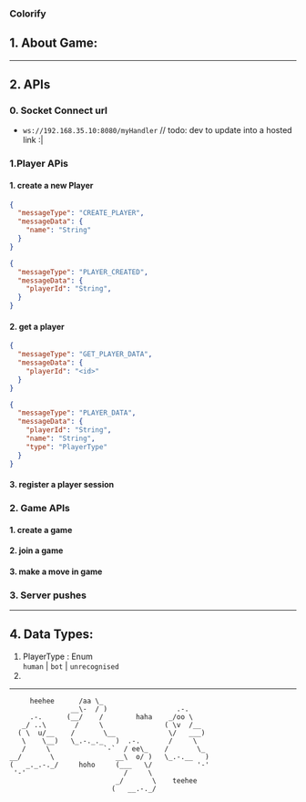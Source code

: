 ### Colorify

## 1. About Game:

---
## 2. APIs
### 0. Socket Connect url
* `ws://192.168.35.10:8080/myHandler` // todo: dev to update into a hosted link :|
### 1.Player APis
#### 1. create a new Player
```json
{
  "messageType": "CREATE_PLAYER",
  "messageData": {
    "name": "String"
  }
}
```

```json
{
  "messageType": "PLAYER_CREATED",
  "messageData": {
    "playerId": "String",
  }
}
```
#### 2. get a player
```json
{
  "messageType": "GET_PLAYER_DATA",
  "messageData": {
    "playerId": "<id>"
  }
}
```

```json
{
  "messageType": "PLAYER_DATA",
  "messageData": {
    "playerId": "String",
    "name": "String",
    "type": "PlayerType" 
  }
}
```
#### 3. register a player session

### 2. Game APIs
#### 1. create a game

#### 2. join a game

#### 3. make a move in game

### 3. Server pushes


---
## 4. Data Types:
1. PlayerType : Enum \
  `human` | `bot` | `unrecognised`
2. 


---



         heehee      /aa \_
                   __\-  / )                 .-.
         .-.      (__/    /        haha    _/oo \
       _/ ..\       /     \               ( \v  /__
      ( \  u/__    /       \__             \/   ___)
       \    \__)   \_.-._._   )  .-.       /     \
       /     \             `-`  / ee\_    /       \_
    __/       \               __\  o/ )   \_.-.__   )
    (   _._.-._/     hoho     (___   \/           '-'
     '-'                        /     \
                              _/       \    teehee
                             (   __.-._/